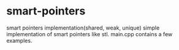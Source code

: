 # smart-pointers
smart pointers implementation(shared, weak, unique)
simple implementation of smart pointers like stl.
main.cpp contains a few examples.

